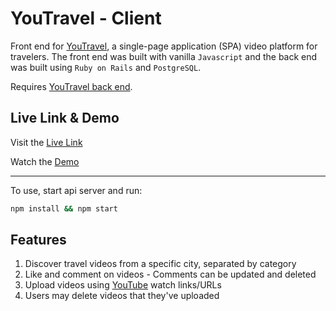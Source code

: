 # YouTravel - Client

Front end for [YouTravel](https://github.com/jeffreyc86/youtravel), a single-page application (SPA) video platform for travelers. The front end was built with vanilla `Javascript` and the back end was built using `Ruby on Rails` and `PostgreSQL`.

Requires [YouTravel back end](https://github.com/jeffreyc86/youtravel-backend).

## Live Link & Demo

Visit the [Live Link](https://youtravel.netlify.app/)

Watch the [Demo](https://www.loom.com/share/7fd0bb35571a4eb8bfdef9d2c4ea1c3e)

---

To use, start api server and run:
```zsh
npm install && npm start
```

## Features

1. Discover travel videos from a specific city, separated by category
2. Like and comment on videos - Comments can be updated and deleted
3. Upload videos using [YouTube](https://www.youtube.com/) watch links/URLs
4. Users may delete videos that they've uploaded